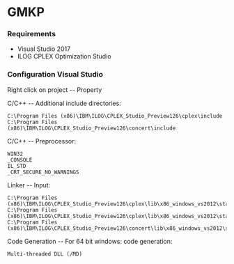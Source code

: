 # GMKP

### Requirements
- Visual Studio 2017
- ILOG CPLEX Optimization Studio

### Configuration Visual Studio

Right click on project -- Property

C/C++ -- Additional include directories:
```
C:\Program Files (x86)\IBM\ILOG\CPLEX_Studio_Preview126\cplex\include
C:\Program Files (x86)\IBM\ILOG\CPLEX_Studio_Preview126\concert\include
```

C/C++ -- Preprocessor:
```
WIN32
_CONSOLE
IL_STD
_CRT_SECURE_NO_WARNINGS
```

Linker -- Input:
```
C:\Program Files (x86)\IBM\ILOG\CPLEX_Studio_Preview126\cplex\lib\x86_windows_vs2012\stat_mda\cplex1260.lib
C:\Program Files (x86)\IBM\ILOG\CPLEX_Studio_Preview126\cplex\lib\x86_windows_vs2012\stat_mda\ilocplex.lib
C:\Program Files (x86)\IBM\ILOG\CPLEX_Studio_Preview126\concert\lib\x86_windows_vs2012\stat_mda\concert.lib
```

Code Generation -- For 64 bit windows: code generation:
```
Multi-threaded DLL (/MD)
```
